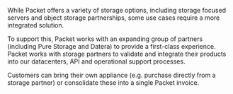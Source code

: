 <!-- <meta>
{
    
    "title":"Overview",
    "description":"Learn more about deploying Storage Solutions at Packet",
    "tag":["Storage Solutions"],
    "seo-title": "Storage Solutions - Packet Developer Docs",
    "seo-description": "Learn more about deploying Storage Solutions at Packet",
    "og-title": "Storage Solutions",
    "og-description": "Learn more about deploying Storage Solutions at Packet"
}
</meta> -->

While Packet offers a variety of storage options, including storage focused servers and object storage partnerships, some use cases require a more integrated solution. 

To support this, Packet works with an expanding group of partners (including Pure Storage and Datera) to provide a first-class experience. Packet works with storage partners to validate and integrate their products into our datacenters, API and operational support processes.  

Customers can bring their own appliance (e.g. purchase directly from a storage partner) or consolidate these into a single Packet invoice.  

